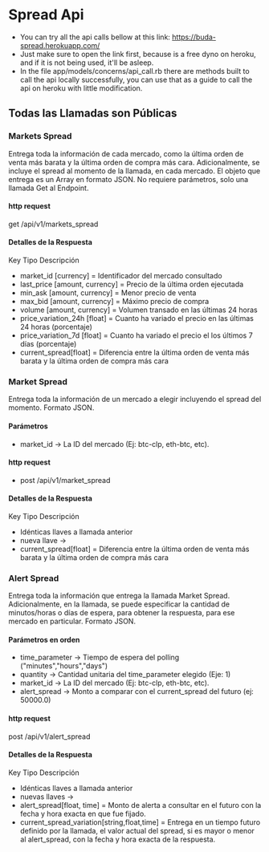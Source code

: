 # Spread Api

* You can try all the api calls bellow at this link: https://buda-spread.herokuapp.com/ 
* Just make sure to open the link first, because is a free dyno on heroku, and if it is not being used, it'll be asleep.
* In the file app/models/concerns/api_call.rb there are methods built to call the api locally successfully, you can use that as a guide to call the api on heroku with little modification.


## Todas las Llamadas son Públicas

### Markets Spread
Entrega toda la información de cada mercado, como la última orden de venta más barata y la última orden de compra más cara. Adicionalmente, se incluye el spread al momento de la llamada, en cada mercado.
El objeto que entrega es un Array en formato JSON.
No requiere parámetros, solo una llamada Get al Endpoint.
#### http request 
get /api/v1/markets_spread

#### Detalles de la Respuesta

Key	Tipo Descripción
* market_id	[currency] = Identificador del mercado consultado
* last_price	[amount, currency] = Precio de la última orden ejecutada
* min_ask	[amount, currency] = Menor precio de venta
* max_bid	[amount, currency] = Máximo precio de compra
* volume	[amount, currency] = Volumen transado en las últimas 24 horas
* price_variation_24h	[float] = Cuanto ha variado el precio en las últimas 24 horas (porcentaje)
* price_variation_7d	[float] = Cuanto ha variado el precio el los últimos 7 días (porcentaje)
* current_spread[float] = Diferencia entre la última orden de venta más barata y la última orden de compra más cara

### Market Spread
Entrega toda la información de un mercado a elegir incluyendo el spread del momento.
Formato JSON.

#### Parámetros
* market_id -> La ID del mercado (Ej: btc-clp, eth-btc, etc).

#### http request 
* post /api/v1/market_spread

#### Detalles de la Respuesta

 Key	Tipo	Descripción

* Idénticas llaves a llamada anterior
* nueva llave ->
* current_spread[float] = Diferencia entre la última orden de venta más barata y la última orden de compra más cara

### Alert Spread
Entrega toda la información que entrega la llamada Market Spread. Adicionalmente, en la llamada, se puede especificar la cantidad de minutos/horas o días de espera, para obtener la respuesta, para ese mercado en particular.
Formato JSON. 

#### Parámetros en orden
* time_parameter -> Tiempo de espera del polling ("minutes","hours","days")
* quantity -> Cantidad unitaria del time_parameter elegido (Eje: 1)
* market_id -> La ID del mercado (Ej: btc-clp, eth-btc, etc).
* alert_spread -> Monto a comparar con el current_spread del futuro (ej: 50000.0)

#### http request 
post /api/v1/alert_spread

#### Detalles de la Respuesta

Key	Tipo	Descripción
* Idénticas llaves a llamada anterior
* nuevas llaves ->
* alert_spread[float, time] = Monto de alerta a consultar en el futuro con la fecha y hora exacta en que fue fijado.
* current_spread_variation[string,float,time] = Entrega en un tiempo futuro definido por la llamada, el valor actual del spread, si es mayor o menor al alert_spread, con la fecha y hora exacta de la respuesta.
